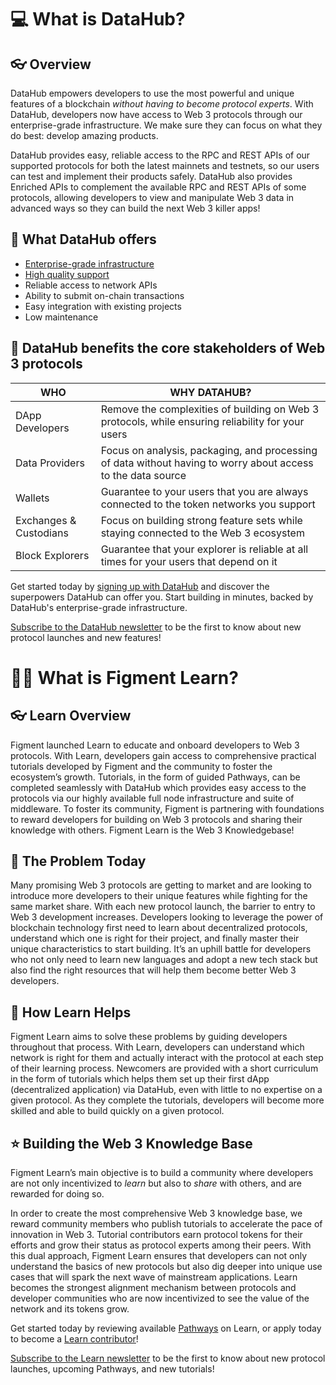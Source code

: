 # 💻 What is DataHub?

## 👓 Overview

DataHub empowers developers to use the most powerful and unique features of a blockchain _without having to become protocol experts_. 
With DataHub, developers now have access to Web 3 protocols through our enterprise-grade infrastructure. We make sure they can focus on what they do best: develop amazing products. 

DataHub provides easy, reliable access to the RPC and REST APIs of our supported protocols for both the latest mainnets and testnets, so our users can test and implement their products safely. DataHub also provides Enriched APIs to complement the available RPC and REST APIs of some protocols, allowing developers to view and manipulate Web 3 data in advanced ways so they can build the next Web 3 killer apps!

## 🎊 What DataHub offers

* [Enterprise-grade infrastructure](https://docs.figment.io/guides/datahub-infrastructure)
* [High quality support](https://docs.figment.io/other/support)
* Reliable access to network APIs
* Ability to submit on-chain transactions
* Easy integration with existing projects
* Low maintenance

## 🎁 DataHub benefits the core stakeholders of Web 3 protocols

| WHO | WHY DATAHUB? |
| --- | --- |
| DApp Developers | Remove the complexities of building on Web 3 protocols, while ensuring reliability for your users |
| Data Providers | Focus on analysis, packaging, and processing of data without having to worry about access to the data source |
| Wallets | Guarantee to your users that you are always connected to the token networks you support |
| Exchanges & Custodians | Focus on building strong feature sets while staying connected to the Web 3 ecosystem |
| Block Explorers | Guarantee that your explorer is reliable at all times for your users that depend on it |

Get started today by [signing up with DataHub](https://datahub.figment.io) and discover the superpowers DataHub can offer you. Start building in minutes, backed by DataHub's enterprise-grade infrastructure.

[Subscribe to the DataHub newsletter](https://datahub.figment.io/subscribe) to be the first to know about new protocol launches and new features!

# 👩‍🏫 What is Figment Learn?

## 👓 Learn Overview

Figment launched Learn to educate and onboard developers to Web 3 protocols. 
With Learn, developers gain access to comprehensive practical tutorials developed by Figment and the community to foster the ecosystem’s growth.
Tutorials, in the form of guided Pathways, can be completed seamlessly with DataHub which provides easy access to the protocols via our highly available full node infrastructure and suite of middleware. To foster its community, Figment is partnering with foundations to reward developers for building on Web 3 protocols and sharing their knowledge with others. Figment Learn is the Web 3 Knowledgebase!

## 🚦 The Problem Today

Many promising Web 3 protocols are getting to market and are looking to introduce more developers to their unique features while fighting for the same market share. With each new protocol launch, the barrier to entry to Web 3 development increases. Developers looking to leverage the power of blockchain technology first need to learn about decentralized protocols, understand which one is right for their project, and finally master their unique characteristics to start building. It’s an uphill battle for developers who not only need to learn new languages and adopt a new tech stack but also find the right resources that will help them become better Web 3 developers.

## 🚩 How Learn Helps

Figment Learn aims to solve these problems by guiding developers throughout that process. 
With Learn, developers can understand which network is right for them and actually interact with the protocol at each step of their learning process. 
Newcomers are provided with a short curriculum in the form of tutorials which helps them set up their first dApp (decentralized application) via DataHub, even with little to no expertise on a given protocol. As they complete the tutorials, developers will become more skilled and able to build quickly on a given protocol.

## ⭐ Building the Web 3 Knowledge Base

Figment Learn’s main objective is to build a community where developers are not only incentivized to _learn_ but also to _share_ with others, and are rewarded for doing so. 

In order to create the most comprehensive Web 3 knowledge base, we reward community members who publish tutorials to accelerate the pace of innovation in Web 3.
Tutorial contributors earn protocol tokens for their efforts and grow their status as protocol experts among their peers. 
With this dual approach, Figment Learn ensures that developers can not only understand the basics of new protocols but also dig deeper into unique use cases that will spark the next wave of mainstream applications. Learn becomes the strongest alignment mechanism between protocols and developer communities who are now incentivized to see the value of the network and its tokens grow.

Get started today by reviewing available [Pathways](https://learn.figment.io/pathways/) on Learn, or apply today to become a [Learn contributor](https://bit.ly/figment-learn-contribute)!

[Subscribe to the Learn newsletter](https://datahub.figment.io/subscribe) to be the first to know about new protocol launches, upcoming Pathways, and new tutorials!
